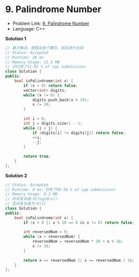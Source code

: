 # 9. Palindrome Number

- Problem Link: [9. Palindrome Number](https://leetcode.com/problems/palindrome-number/)
- Language: C++

**Solution 1**

```c++
// 暴力解法，提取出各个数位，前后进行比较
// Status: Accepted
// Runtime: 28 ms
// Memory Usage: 11.5 MB
// 只打败了11.92 % of cpp submissions
class Solution {
public:
    bool isPalindrome(int x) {
        if (x < 0) return false;
        vector<int> digits;
        while (x != 0) {
            digits.push_back(x % 10);
            x /= 10;
        }
        
        int i = 0;
        int j = digits.size() - 1;
        while (i < j) {
            if (digits[i] != digits[j]) return false;
            ++i;
            --j;
        }
        
        return true;
    }
};
```
**Solution 2**

```c++
// Status: Accepted
// Runtime: 8 ms，打败了90.58 % of cpp submissions
// Memory Usage: 8.2 MB
// 时间复杂度:O(log10(n))
// 空间复杂度为:O(1)
class Solution {
public:
    bool isPalindrome(int x) {
        if (x < 0 || x % 10 == 0 && x != 0) return false;
        
        int reversedNum = 0;
        while (x > reversedNum) {
            reversedNum = reversedNum * 10 + x % 10;
            x /= 10;
        }
        
        return x == reversedNum || x == reversedNum / 10;
    }
};
```